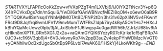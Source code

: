 $START$VXYLFAPi1cOoKkZow+vfVXpPZgT4m1LXVbj6/iJ0iYX2TtNcv3Y+p6QX4IrPCVkxDgs7dn/mSqui6/YwDil6afGAnWBNvqfMEZI8qOM+o6ewO6aB9R5YTQQKAwIlSnNsq4YNhMjNMOTAt9D/FNP2tDr/3h/31v62pXliNV5v4FKwnYFRct9D8Jq/frqi9vmUFV1V9mvMumTWfFRsZIdpk7iry4kByA5OV1Hc7+HXcJkBhiYQaMcUewz0lpb/3jALJxiSb5rF1J6lwgsy4u0gadWf56h/ZJrIzU68kv6iAqHIkn8mXPTfLGRn5XG1J2x2a+vaQAmGYQIK6YczyR07cKjrIke1cf5qFBRp740JC9+tc1K6V3qb9j4+6V0JvkvnyRo74v2ppB3suZv4ekpPYhWDMzclVvGT0+yOANhilwOd3xdUgoSbOtBp9P6Lvbi7AwAK60/1HSkYj4LkoWKh9g==$END$